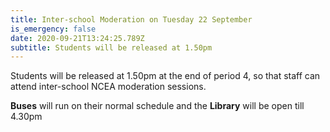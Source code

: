 ```yaml
---
title: Inter-school Moderation on Tuesday 22 September
is_emergency: false
date: 2020-09-21T13:24:25.789Z
subtitle: Students will be released at 1.50pm
---
```

Students will be released at 1.50pm at the end of period 4, so that staff can attend inter-school NCEA moderation sessions.

**Buses** will run on their normal schedule and the **Library** will be open till 4.30pm
